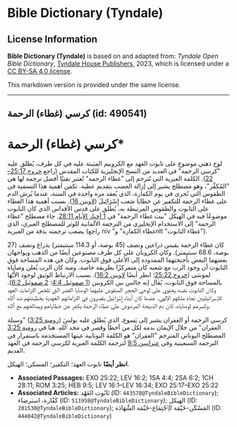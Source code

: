 # Bible Dictionary (Tyndale)

## License Information

**Bible Dictionary (Tyndale)** is based on and adapted from: _Tyndale Open Bible Dictionary_, [Tyndale House Publishers](https://tyndaleopenresources.com/), 2023, which is licensed under a [CC BY-SA 4.0 license](https://creativecommons.org/licenses/by-sa/4.0/legalcode.en).

This markdown version is provided under the same license.



--------------------------------

## كرسي (غطاء) الرحمة (id: 490541)

كرسي (غطاء) الرحمة\*
====================

لوح ذهبي موضوع على تابوت العهد مع الكروبيم المثبتة عليه في كل طرف، يُطلق عليه "كرسي الرحمة" في العديد من النسخ الإنجليزية للكتاب المقدس (راجع [خروج 25:17–22](https://ref.ly/Exod25:17-Exod25:22)). الكلمة العبرية التي تُترجم إلى "غطاء الرحمة" تُعتبر تقنيًا أفضل ترجمة لها هي "المُكفِّر"، وهو مصطلح يشير إلى إزالة الغضب بتقديم عطية. تكمن أهمية هذا التسمية في الطقوس التي تُجرى في يوم الكفارة، الذي يُعقد مرة واحدة في السنة، عندما يُرش الدم على غطاء الرحمة للتكفير عن خطايا شعب إِسْرَائِيلَ ([لاويين 16](https://ref.ly/Lev16:1-Lev16:34)). بسبب أهمية هذا الغطاء على التابوت والطقوس المرتبطة به، يُطلق على قدس الأقداس الذي كان التابوت موضوعًا فيه في الهيكل "بيت غطاء الرحمة" في [1 أخبار الأيام 28:11](https://ref.ly/1Chr28:11). جاء مصطلح "غطاء الرحمة" إلى الاستخدام الإنجليزي من الترجمة الألمانية للوثر للمصطلح العبري، الذي يصعب ترجمته بدقة من العبرية (راجع niv "غطاء الكفارة" وnlt "غطاء التابوت").

كان غطاء الرحمة يقيس ذراعين ونصف (45 بوصة، أو 114\.3 سنتيمتر) بذراع ونصف (27 بوصة، 68\.6 سنتيمتر). وكان الكروبان على كل طرف مصنوعين أيضًا من الذهب ويواجهان بعضهما البعض بأجنحتهما الممدودة إلى الأعلى فوق التابوت. وكان في هذه المساحة فوق التابوت أن وجود الرب مع شعبه كان متمركزًا بطريقة خاصة، ومنه كان الرب يُعلن وصاياه لموسَى ([خروج 25:22](https://ref.ly/Exod25:22)؛ انظر أيضًا [لاويين 16:2](https://ref.ly/Lev16:2)). بسبب الارتباط الوثيق لوجود الأَيّهَا بالمساحة فوق التابوت، يُقال إنه جالس بين الكروبين ([1 صموئيل 4:4](https://ref.ly/1Sam4:4)؛ [2 صموئيل 6:2](https://ref.ly/2Sam6:2)). وكان التابوت نفسه يحتوي على لوحي الحجر المنقوش عليهما الوصايا العشر التي تلخص التزامات العهد للإسرائيليين تجاه ملكهم الإلهي. عندما كان أبناء إِسْرَائِيلَ يقصرون في التزاماتهم العهدية بخطيئتهم ضد ٱللهِ وكسرهم لوصاياه، كان دم الذبيحة المرشوش على غطاء الرحمة يكفر عن خطاياهم ويصالحهم مع ٱللهِ.

كرسي الرحمة أو الغفران يشير إلى يَسوع، الذي يُطلق عليه بولسَ ([رومية 3:25](https://ref.ly/Rom3:25)) "وسيلة الغفران" من خلال الإيمان بدمه لكل من أخطأ وقصر في مجد ٱللهِ. هنا في [رومية 3:25](https://ref.ly/Rom3:25) المصطلح اليوناني المترجم "الغفران" هو الكلمة اليونانية عينها المستخدمة باستمرار في الترجمة السبعينية وفي [عبرانيين 9:5](https://ref.ly/Heb9:5) لترجمة الكلمة العبرية لكرسي الرحمة في العهد القديم.

**انظر أيضًا** تابوت العهد؛ التكفير؛ المسكن؛ الهيكل.

* **Associated Passages:** EXO 25:22; LEV 16:2; 1SA 4:4; 2SA 6:2; 1CH 28:11; ROM 3:25; HEB 9:5; LEV 16:1–LEV 16:34; EXO 25:17–EXO 25:22
* **Associated Articles:** تَابُوت العَهْد (ID: `443578@TyndaleBibleDictionary`); كَفّارة، استرضاء (ID: `511958@TyndaleBibleDictionary`); الهيكل (ID: `201530@TyndaleBibleDictionary`); المَسْكَن-خَيْمَة الِٱجْتِمَاع-خَيْمَة الشَّهَادَة (ID: `444042@TyndaleBibleDictionary`)

